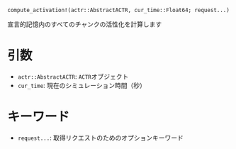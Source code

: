 ```
compute_activation!(actr::AbstractACTR, cur_time::Float64; request...)
```

宣言的記憶内のすべてのチャンクの活性化を計算します

# 引数

  * `actr::AbstractACTR`: `ACTR`オブジェクト
  * `cur_time`: 現在のシミュレーション時間（秒）

# キーワード

  * `request...`: 取得リクエストのためのオプションキーワード
